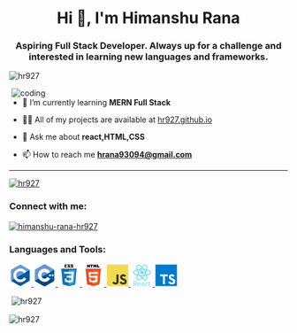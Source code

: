 <h1 align="center">Hi 👋, I'm Himanshu Rana</h1>
<h3 align="center">Aspiring Full Stack Developer. Always up for a challenge and interested in learning new languages and frameworks.</h3>

<p align="left"> <img src="https://komarev.com/ghpvc/?username=hr927&label=Profile%20views&color=0e75b6&style=flat" alt="hr927" /> </p>

<img align="right" alt="coding" width="500" src="https://media1.giphy.com/media/qgQUggAC3Pfv687qPC/giphy.gif">

- 🌱 I’m currently learning **MERN Full Stack**

- 👨‍💻 All of my projects are available at [hr927.github.io](hr927.github.io)

- 💬 Ask me about **react,HTML,CSS**

- 📫 How to reach me **hrana93094@gmail.com**

<hr>

<p align="left"> <a href="https://github.com/ryo-ma/github-profile-trophy"><img src="https://github-profile-trophy.vercel.app/?username=hr927" alt="hr927" /></a> </p>
<h3 align="left">Connect with me:</h3>
<p align="left">
<a href="https://linkedin.com/in/himanshu-rana-hr927" target="blank"><img align="center" src="https://raw.githubusercontent.com/rahuldkjain/github-profile-readme-generator/master/src/images/icons/Social/linked-in-alt.svg" alt="himanshu-rana-hr927" height="30" width="40" /></a>
</p>

<h3 align="left">Languages and Tools:</h3>
<p align="left"> <a href="https://www.cprogramming.com/" target="_blank" rel="noreferrer"> <img src="https://raw.githubusercontent.com/devicons/devicon/master/icons/c/c-original.svg" alt="c" width="40" height="40"/> </a> <a href="https://www.w3schools.com/cpp/" target="_blank" rel="noreferrer"> <img src="https://raw.githubusercontent.com/devicons/devicon/master/icons/cplusplus/cplusplus-original.svg" alt="cplusplus" width="40" height="40"/> </a> <a href="https://www.w3schools.com/css/" target="_blank" rel="noreferrer"> <img src="https://raw.githubusercontent.com/devicons/devicon/master/icons/css3/css3-original-wordmark.svg" alt="css3" width="40" height="40"/> </a> <a href="https://www.w3.org/html/" target="_blank" rel="noreferrer"> <img src="https://raw.githubusercontent.com/devicons/devicon/master/icons/html5/html5-original-wordmark.svg" alt="html5" width="40" height="40"/> </a> <a href="https://developer.mozilla.org/en-US/docs/Web/JavaScript" target="_blank" rel="noreferrer"> <img src="https://raw.githubusercontent.com/devicons/devicon/master/icons/javascript/javascript-original.svg" alt="javascript" width="40" height="40"/> </a> <a href="https://reactjs.org/" target="_blank" rel="noreferrer"> <img src="https://raw.githubusercontent.com/devicons/devicon/master/icons/react/react-original-wordmark.svg" alt="react" width="40" height="40"/> </a> <a href="https://www.typescriptlang.org/" target="_blank" rel="noreferrer"> <img src="https://raw.githubusercontent.com/devicons/devicon/master/icons/typescript/typescript-original.svg" alt="typescript" width="40" height="40"/> </a> </p>

<p>&nbsp;<img align="center" src="https://github-readme-stats.vercel.app/api?username=hr927&show_icons=true&locale=en" alt="hr927" /></p>

<p><img align="center" src="https://github-readme-streak-stats.herokuapp.com/?user=hr927&" alt="hr927" /></p>

